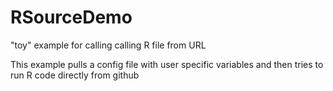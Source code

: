# RSourceDemo
"toy" example for calling calling R file from URL

This example pulls a config file with user specific variables and then tries to run R code directly from github
